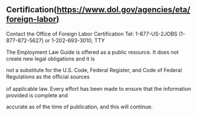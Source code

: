 ## Certiﬁcation(https://www.dol.gov/agencies/eta/foreign-labor)

Contact the Oﬃce of Foreign Labor Certiﬁcation Tel: 1-877-US-2JOBS (1-877-872-5627) or 1-202-693-3010; TTY

The Employment Law Guide is oﬀered as a public resource. It does not create new legal obligations and it is

not a substitute for the U.S. Code, Federal Register, and Code of Federal Regulations as the oﬃcial sources

of applicable law. Every eﬀort has been made to ensure that the information provided is complete and

accurate as of the time of publication, and this will continue.